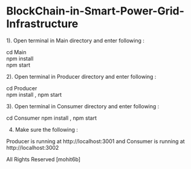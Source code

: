 # BlockChain-in-Smart-Power-Grid-Infrastructure

1). Open terminal in Main directory and enter following : <br/>

  cd Main <br />
  npm install  <br />
  npm start

2). Open terminal in Producer directory and enter following :
  
  cd Producer <br />
  npm install ,
  npm start
  
3). Open terminal in Consumer directory and enter following :
  
  cd Consumer
  npm install ,
  npm start
  
4) Make sure the following :

  Producer is running at http://localhost:3001  and
  Consumer is running at http://localhost:3002
  
  
  All Rights Reserved [mohit6b]
